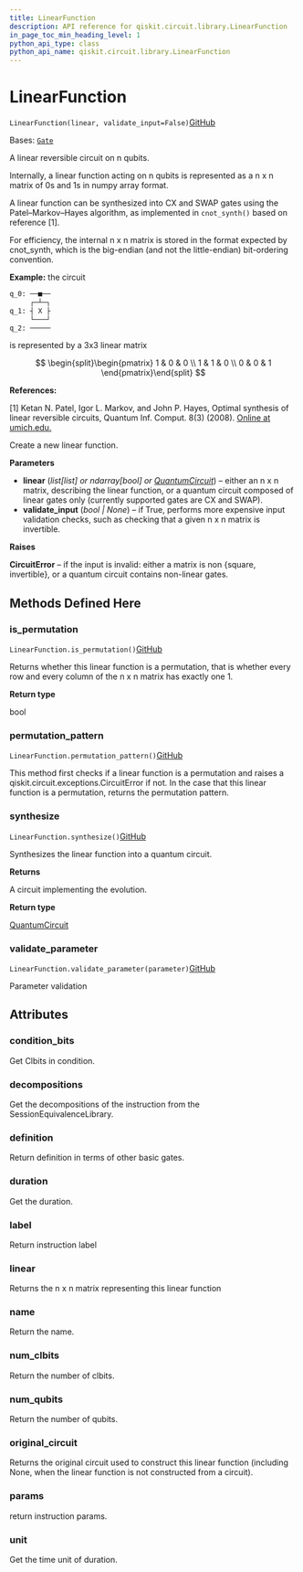 ```yaml
---
title: LinearFunction
description: API reference for qiskit.circuit.library.LinearFunction
in_page_toc_min_heading_level: 1
python_api_type: class
python_api_name: qiskit.circuit.library.LinearFunction
---
```


# LinearFunction

<span id="qiskit.circuit.library.LinearFunction" />

`LinearFunction(linear, validate_input=False)`[GitHub](https://github.com/qiskit/qiskit/tree/stable/0.43/qiskit/circuit/library/generalized_gates/linear_function.py "view source code")

Bases: [`Gate`](qiskit.circuit.Gate "qiskit.circuit.gate.Gate")

A linear reversible circuit on n qubits.

Internally, a linear function acting on n qubits is represented as a n x n matrix of 0s and 1s in numpy array format.

A linear function can be synthesized into CX and SWAP gates using the Patel–Markov–Hayes algorithm, as implemented in `cnot_synth()` based on reference \[1].

For efficiency, the internal n x n matrix is stored in the format expected by cnot\_synth, which is the big-endian (and not the little-endian) bit-ordering convention.

**Example:** the circuit

```python
q_0: ──■──
     ┌─┴─┐
q_1: ┤ X ├
     └───┘
q_2: ─────
```

is represented by a 3x3 linear matrix

$$
\begin{split}\begin{pmatrix}
    1 & 0 & 0 \\
    1 & 1 & 0 \\
    0 & 0 & 1
\end{pmatrix}\end{split}
$$

**References:**

\[1] Ketan N. Patel, Igor L. Markov, and John P. Hayes, Optimal synthesis of linear reversible circuits, Quantum Inf. Comput. 8(3) (2008). [Online at umich.edu.](https://web.eecs.umich.edu/~imarkov/pubs/jour/qic08-cnot.pdf)

Create a new linear function.

**Parameters**

*   **linear** (*list\[list] or ndarray\[bool] or* [*QuantumCircuit*](qiskit.circuit.QuantumCircuit "qiskit.circuit.QuantumCircuit")) – either an n x n matrix, describing the linear function, or a quantum circuit composed of linear gates only (currently supported gates are CX and SWAP).
*   **validate\_input** (*bool | None*) – if True, performs more expensive input validation checks, such as checking that a given n x n matrix is invertible.

**Raises**

**CircuitError** – if the input is invalid: either a matrix is non \{square, invertible}, or a quantum circuit contains non-linear gates.

## Methods Defined Here

<span id="qiskit-circuit-library-linearfunction-is-permutation" />

### is\_permutation

<span id="qiskit.circuit.library.LinearFunction.is_permutation" />

`LinearFunction.is_permutation()`[GitHub](https://github.com/qiskit/qiskit/tree/stable/0.43/qiskit/circuit/library/generalized_gates/linear_function.py "view source code")

Returns whether this linear function is a permutation, that is whether every row and every column of the n x n matrix has exactly one 1.

**Return type**

bool

<span id="qiskit-circuit-library-linearfunction-permutation-pattern" />

### permutation\_pattern

<span id="qiskit.circuit.library.LinearFunction.permutation_pattern" />

`LinearFunction.permutation_pattern()`[GitHub](https://github.com/qiskit/qiskit/tree/stable/0.43/qiskit/circuit/library/generalized_gates/linear_function.py "view source code")

This method first checks if a linear function is a permutation and raises a qiskit.circuit.exceptions.CircuitError if not. In the case that this linear function is a permutation, returns the permutation pattern.

<span id="qiskit-circuit-library-linearfunction-synthesize" />

### synthesize

<span id="qiskit.circuit.library.LinearFunction.synthesize" />

`LinearFunction.synthesize()`[GitHub](https://github.com/qiskit/qiskit/tree/stable/0.43/qiskit/circuit/library/generalized_gates/linear_function.py "view source code")

Synthesizes the linear function into a quantum circuit.

**Returns**

A circuit implementing the evolution.

**Return type**

[QuantumCircuit](qiskit.circuit.QuantumCircuit "qiskit.circuit.QuantumCircuit")

<span id="qiskit-circuit-library-linearfunction-validate-parameter" />

### validate\_parameter

<span id="qiskit.circuit.library.LinearFunction.validate_parameter" />

`LinearFunction.validate_parameter(parameter)`[GitHub](https://github.com/qiskit/qiskit/tree/stable/0.43/qiskit/circuit/library/generalized_gates/linear_function.py "view source code")

Parameter validation

## Attributes

<span id="qiskit.circuit.library.LinearFunction.condition_bits" />

### condition\_bits

Get Clbits in condition.

<span id="qiskit.circuit.library.LinearFunction.decompositions" />

### decompositions

Get the decompositions of the instruction from the SessionEquivalenceLibrary.

<span id="qiskit.circuit.library.LinearFunction.definition" />

### definition

Return definition in terms of other basic gates.

<span id="qiskit.circuit.library.LinearFunction.duration" />

### duration

Get the duration.

<span id="qiskit.circuit.library.LinearFunction.label" />

### label

Return instruction label

<span id="qiskit.circuit.library.LinearFunction.linear" />

### linear

Returns the n x n matrix representing this linear function

<span id="qiskit.circuit.library.LinearFunction.name" />

### name

Return the name.

<span id="qiskit.circuit.library.LinearFunction.num_clbits" />

### num\_clbits

Return the number of clbits.

<span id="qiskit.circuit.library.LinearFunction.num_qubits" />

### num\_qubits

Return the number of qubits.

<span id="qiskit.circuit.library.LinearFunction.original_circuit" />

### original\_circuit

Returns the original circuit used to construct this linear function (including None, when the linear function is not constructed from a circuit).

<span id="qiskit.circuit.library.LinearFunction.params" />

### params

return instruction params.

<span id="qiskit.circuit.library.LinearFunction.unit" />

### unit

Get the time unit of duration.

